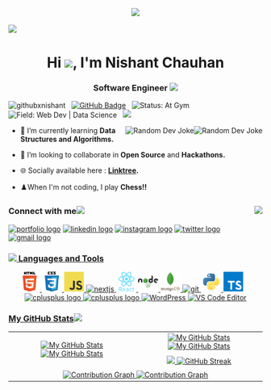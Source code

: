 <a href="https://github.com/githubxnishant#gh-light-mode-only">
    <p align="center">
      <img src="https://github.com/thompsonemerson/thompsonemerson/raw/master/cover-thompson.png" />
    </p>
</a>
<a href="https://github.com/githubxnishant#gh-dark-mode-only">
    <img src="https://user-images.githubusercontent.com/10498744/210012254-234538ff-d198-48aa-8964-37e6fd45d227.gif" />
</a>

###

<h1 align="center">Hi <img src="https://media.giphy.com/media/Q7LHmoFwVP6Yc1swZs/giphy.gif" width="35">, I'm Nishant Chauhan</h1>
<h3 align="center">Software Engineer <img height='30em' src='https://github.com/user-attachments/assets/c11c3e94-1ff6-4359-86df-2f0b72535046' /></h3>

<p align="left"> <img src="https://komarev.com/ghpvc/?username=githubxnishant&label=Profile%20views&color=0e75b6&style=flat" alt="githubxnishant" /> &nbsp 
<a href="https://github.com/githubxnishant?tab=followers"><img src="https://img.shields.io/github/followers/githubxnishant?label=Followers&style=social" alt="GitHub Badge"></a> &nbsp 
<img src="https://img.shields.io/badge/Status-Active-brightgreen" alt="Status: At Gym"> &nbsp
<img src="https://img.shields.io/badge/Field-%20Web%20Dev%20%7C%20Data%20Science%20-blue" alt="Field: Web Dev | Data Science"> &nbsp
<img src="http://img.shields.io/badge/Code%20Time-69%20hrs-blue"> </p>

<a href="https://github.com/githubxnishant#gh-light-mode-only">
    <img align="right" src="https://readme-jokes.vercel.app/api?theme=default&bgColor=%23ffffff&qColor=%23000000&aColor=%23005588&textColor=%23000000&codeColor=%23d6336c&borderColor=%23e4e4e4" alt="Random Dev Joke" />
</a>
<a href="https://github.com/githubxnishant#gh-dark-mode-only">
    <img align="right" src="https://readme-jokes.vercel.app/api?theme=tokyonight&hideBorder=false&qColor=%23fff&aColor=%23ff00ff#gh-dark-mode-only" alt="Random Dev Joke" />
</a>

- 🌱 I’m currently learning **Data Structures and Algorithms.**

- 👯 I’m looking to collaborate in **Open Source** and **Hackathons.**

<!-- - 📄 Here is the access to my **[Resume](https://drive.google.com/file/d/1q6bFWDDdg-Yw0_8YVrDrFqQcC9DVNhlu/view?usp=drivesdk).** -->

- 🌐 Socially available here : **[Linktree](https://linktr.ee/nishant.chauhan).**

- ♟️When I'm not coding, I play **Chess!!**


###

<img align="right" height="150" src="https://user-images.githubusercontent.com/74038190/271839856-3b4607a1-1cc6-41f1-926f-892ae880e7a5.gif"  />
<!-- <img align='right' src="https://media.giphy.com/media/l1JJ7hRzqWBQ7dKys7/giphy.gif" width="230"> -->

###

<h3 align="left">Connect with me<img src="https://media.giphy.com/media/VgCDAzcKvsR6OM0uWg/giphy.gif" width="50" /> </h3> 
<div align="left">
<a href="https://www.nishantchauhan.me/" target="blank"><img src="https://img.shields.io/badge/Portfolio-FF7139?style=for-the-badge&logo=Firefox&logoColor=white" alt="portfolio logo" /></a>
<a href="https://www.linkedin.com/in/nishantxchauhan" target="blank"><img src="https://img.shields.io/static/v1?message=LinkedIn&logo=linkedin&label=&color=0077B5&logoColor=white&labelColor=&style=for-the-badge" height="35" alt="linkedin logo"  /></a>
<a href="https://www.instagram.com/chauhanishant_" target="blank"> <img src="https://img.shields.io/static/v1?message=Instagram&logo=instagram&label=&color=E4405F&logoColor=white&labelColor=&style=for-the-badge" height="35" alt="instagram logo"  /></a>
<a href="https://twitter.com/chauhanishant_" target="blank"> <img src="https://img.shields.io/static/v1?message=Twitter&logo=twitter&label=&color=1DA1F2&logoColor=white&labelColor=&style=for-the-badge" height="35" alt="twitter logo"  /></a>
<a href="mailto:mailxnishant@gmail.com" target="blank"><img src="https://img.shields.io/static/v1?message=Gmail&logo=gmail&label=&color=D14836&logoColor=white&labelColor=&style=for-the-badge" height="35" alt="gmail logo"  />
</div>

###

<h3 align="left"><img src="https://media.giphy.com/media/WUlplcMpOCEmTGBtBW/giphy.gif" width="35" /> Languages and Tools</h3>
<p align="center">
<img src="https://raw.githubusercontent.com/devicons/devicon/master/icons/html5/html5-original-wordmark.svg" alt="html5" width="40" height="40"/> 
<img src="https://raw.githubusercontent.com/devicons/devicon/master/icons/css3/css3-original-wordmark.svg" alt="css3" width="40" height="40"/>  
<img src="https://raw.githubusercontent.com/devicons/devicon/master/icons/javascript/javascript-original.svg" alt="javascript" width="40" height="40"/>
<img src="https://www.vectorlogo.zone/logos/nextjs/nextjs-icon.svg" alt="nextjs" width="40" height="40"/>
<img src="https://raw.githubusercontent.com/devicons/devicon/master/icons/react/react-original-wordmark.svg" alt="react" width="40" height="40"/>
<img src="https://raw.githubusercontent.com/devicons/devicon/master/icons/nodejs/nodejs-original-wordmark.svg" alt="nodejs" width="40" height="40"/>  
<img src="https://raw.githubusercontent.com/devicons/devicon/master/icons/mongodb/mongodb-original-wordmark.svg" alt="mongodb" width="40" height="40"/>
<img src="https://www.vectorlogo.zone/logos/git-scm/git-scm-icon.svg" alt="git" width="40" height="40"/>
<img src="https://raw.githubusercontent.com/devicons/devicon/master/icons/python/python-original.svg" alt="python" width="40" height="40"/> 
<img src="https://raw.githubusercontent.com/devicons/devicon/master/icons/typescript/typescript-original.svg" alt="typescript" width="40" height="40"/> 
<img src="https://cdn.jsdelivr.net/gh/devicons/devicon/icons/cplusplus/cplusplus-original.svg" height="40" width="40"  alt="cplusplus logo" />
<img src="https://cdn.jsdelivr.net/gh/devicons/devicon/icons/java/java-original.svg" height="40" width="40"  alt="cplusplus logo" />
<img src="https://raw.githubusercontent.com/danielcranney/readme-generator/main/public/icons/skills/wordpress-colored.svg" alt="WordPress" width="40" height="40"/>
<img src="https://raw.githubusercontent.com/danielcranney/readme-generator/main/public/icons/skills/visualstudiocode.svg" height="40" width="40"  alt="VS Code Editor" />
</p>


<h3>My GitHub Stats<img src="https://media.giphy.com/media/iY8CRBdQXODJSCERIr/giphy.gif" width="35" /></h2>
<table>
    <tr>
        <td rowspan="3" align="center">
          <a href="https://github.com/githubxnishant#gh-light-mode-only">
            <img src="https://github-readme-stats.vercel.app/api/top-langs/?username=githubxnishant&theme=default&hide_border=true&langs_count=8#gh-light-mode-only" alt="My GitHub Stats"/>
          </a>
          <a href="https://github.com/githubxnishant#gh-dark-mode-only">
            <img src="https://github-readme-stats.vercel.app/api/top-langs/?username=githubxnishant&theme=tokyonight&&hide_border=true&bg_color=0d1117&title_color=6366f1&text_color=c9d1d9&langs_count=8#gh-dark-mode-only" alt="My GitHub Stats"/>
          </a>
        </td>
        <td align="center"><a href="https://github.com/githubxnishant#gh-light-mode-only">
          <img height="180em" src="https://github-readme-stats.vercel.app/api?username=githubxnishant&show_icons=true&theme=default&hide_border=true&include_all_commits=true#gh-light-mode-only" alt="My GitHub Stats"/>
          <a href="https://github.com/githubxnishant#gh-dark-mode-only">
            <img src="https://github-readme-stats.vercel.app/api?username=githubxnishant&show_icons=true&theme=tokyonight&count_private=false&hide_border=true&bg_color=0d1117&title_color=6366f1&icon_color=8b5cf6&text_color=c9d1d9#gh-dark-mode-only" alt="My GitHub Stats"/>
          </a>
        </td>
    </tr>
    <tr><td></td></ tr>
    <tr style="background-color:transparent">
        <td align="center">
          <a href="https://github.com/githubxnishant#gh-light-mode-only">
            <img height="180em" src="https://github-readme-streak-stats.herokuapp.com/?user=githubxnishant&theme=transparent&ring=5194f0&dates=5194f0&currStreakLabel=2f80ed&fire=2f80ed&stroke=d5e5fa&hide_border=true"/>
          </a>
          <a href="https://github.com/githubxnishant#gh-dark-mode-only">
            <img src="https://github-readme-streak-stats.herokuapp.com?user=githubxnishant&theme=transparent&hide_border=true&sideNums=5559CE&currStreakNum=5559CE&dates=8B5CF6&ring=1E2242&fire=5559CE&currStreakLabel=5559CE&sideLabels=5559CE&stroke=1E2242" alt="GitHub Streak" />
          </a>
        </td>
    </tr>      
    <tr><td colspan="2"></td></ tr>
    <tr>
        <td colspan="2" align="center">
          <a href="https://github.com/githubxnishant#gh-light-mode-only">
<!--             <img src="https://github.com/githubxnishant#gh-light-mode-only" alt="My GitHub Stats"/> -->
              <img src="https://github-readme-activity-graph.vercel.app/graph?username=githubxnishant&theme=default&bg_color=ffffff&color=000000&line=2f80ed&point=5194f0&area=false&hide_border=true" alt="Contribution Graph" />
          </a>
          <a href="https://github.com/githubxnishant#gh-dark-mode-only" alt="My GitHub Stats">
            <img src="https://github-readme-activity-graph.vercel.app/graph?username=githubxnishant&theme=tokyo-night&bg_color=0d1117&color=c9d1d9&line=6366f1&point=8b5cf6&area=true&hide_border=true" alt="Contribution Graph" />
          </a>
       </td>
    </tr>
</table>

<!-- <div align="center">
  <img height="130em" src="https://quotes-github-readme.vercel.app/api?type=horizontal&theme=tokyonight" alt="Random Quote" />
</div> -->


